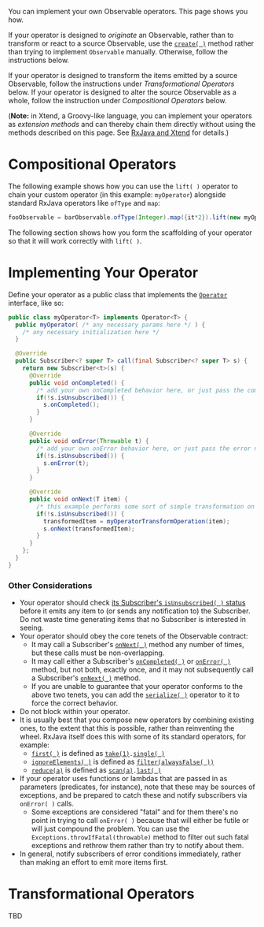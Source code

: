 You can implement your own Observable operators. This page shows you how.

If your operator is designed to *originate* an Observable, rather than to transform or react to a source Observable, use the [`create( )`](Creating-Observables#wiki-create) method rather than trying to implement `Observable` manually.  Otherwise, follow the instructions below.

If your operator is designed to transform the items emitted by a source Observable, follow the instructions under _Transformational Operators_ below. If your operator is designed to alter the source Observable as a whole, follow the instruction under _Compositional Operators_ below.

(**Note:** in Xtend, a Groovy-like language, you can implement your operators as _extension methods_ and can thereby chain them directly without using the methods described on this page. See [RxJava and Xtend](http://mnmlst-dvlpr.blogspot.de/2014/07/rxjava-and-xtend.html) for details.)

# Compositional Operators

The following example shows how you can use the `lift( )` operator to chain your custom operator (in this example: `myOperator`) alongside standard RxJava operators like `ofType` and `map`:
```groovy
fooObservable = barObservable.ofType(Integer).map({it*2}).lift(new myOperator<T>()).map({"transformed by myOperator: " + it});
```
The following section shows how you form the scaffolding of your operator so that it will work correctly with `lift( )`.

# Implementing Your Operator

Define your operator as a public class that implements the [`Operator`](http://netflix.github.io/RxJava/javadoc/rx/Observable.Operator.html) interface, like so:
```java
public class myOperator<T> implements Operator<T> {
  public myOperator( /* any necessary params here */ ) {
    /* any necessary initialization here */
  }

  @Override
  public Subscriber<? super T> call(final Subscriber<? super T> s) {
    return new Subscriber<t>(s) {
      @Override
      public void onCompleted() {
        /* add your own onCompleted behavior here, or just pass the completed notification through: */
        if(!s.isUnsubscribed()) {
          s.onCompleted();
        }
      }

      @Override
      public void onError(Throwable t) {
        /* add your own onError behavior here, or just pass the error notification through: */
        if(!s.isUnsubscribed()) {
          s.onError(t);
        }
      }

      @Override
      public void onNext(T item) {
        /* this example performs some sort of simple transformation on each incoming item and then passes it along */
        if(!s.isUnsubscribed()) {
          transformedItem = myOperatorTransformOperation(item);
          s.onNext(transformedItem);
        }
      }
    };
  }
}
``` 

### Other Considerations

* Your operator should check [its Subscriber's `isUnsubscribed( )` status](Observable#unsubscribing) before it emits any item to (or sends any notification to) the Subscriber. Do not waste time generating items that no Subscriber is interested in seeing.
* Your operator should obey the core tenets of the Observable contract:
  * It may call a Subscriber's [`onNext( )`](Observable#onnext-oncompleted-and-onerror) method any number of times, but these calls must be non-overlapping.
  * It may call either a Subscriber's [`onCompleted( )`](Observable#onnext-oncompleted-and-onerror) or [`onError( )`](Observable#onnext-oncompleted-and-onerror) method, but not both, exactly once, and it may not subsequently call a Subscriber's [`onNext( )`](Observable#onnext-oncompleted-and-onerror) method.
  * If you are unable to guarantee that your operator conforms to the above two tenets, you can add the [`serialize( )`](Observable-Utility-Operators#serialize) operator to it to force the correct behavior.
* Do not block within your operator.
* It is usually best that you compose new operators by combining existing ones, to the extent that this is possible, rather than reinventing the wheel. RxJava itself does this with some of its standard operators, for example:
  * [`first( )`](Filtering-Observables#wiki-first-and-takefirst) is defined as [`take(1)`](Filtering-Observables#wiki-take)`.`[`single( )`](Observable-Utility-Operators#wiki-single-and-singleordefault)
  * [`ignoreElements( )`](Filtering-Observables#wiki-ignoreelements) is defined as [`filter(alwaysFalse( ))`](Filtering-Observables#wiki-filter)
  * [`reduce(a)`](Mathematical-and-Aggregate-Operators#wiki-reduce) is defined as [`scan(a)`](Transforming-Observables#wiki-scan)`.`[`last( )`](Filtering-Observables#wiki-last)
* If your operator uses functions or lambdas that are passed in as parameters (predicates, for instance), note that these may be sources of exceptions, and be prepared to catch these and notify subscribers via `onError( )` calls.
  * Some exceptions are considered "fatal" and for them there's no point in trying to call `onError( )` because that will either be futile or will just compound the problem. You can use the `Exceptions.throwIfFatal(throwable)` method to filter out such fatal exceptions and rethrow them rather than try to notify about them.
* In general, notify subscribers of error conditions immediately, rather than making an effort to emit more items first.

# Transformational Operators

TBD